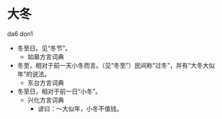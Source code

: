 





# 大冬
da6 don1
+ 冬至日。见“冬节”。
  * 如皋方言词典
+ 冬至，相对于前一天小冬而言。（见“冬至”）民间称“过冬”，并有“大冬大似年”的说法。
  * 东台方言词典
+ 冬至日，相对于前一日“小冬”。
  * 兴化方言词典
    - 谚曰：～大似年，小冬不值钱。
